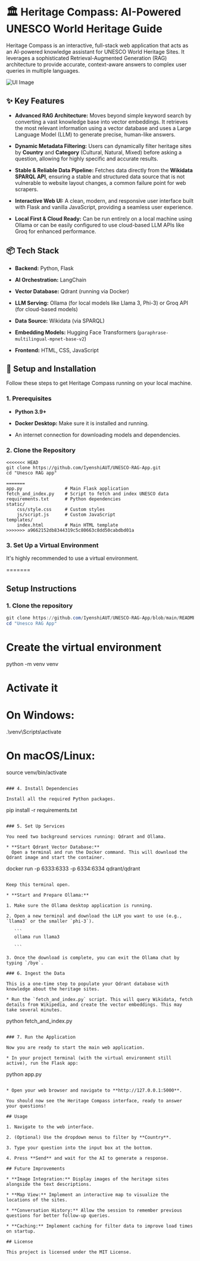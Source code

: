 # 🏛️ Heritage Compass: AI-Powered UNESCO World Heritage Guide

Heritage Compass is an interactive, full-stack web application that acts as an AI-powered knowledge assistant for UNESCO World Heritage Sites. It leverages a sophisticated Retrieval-Augmented Generation (RAG) architecture to provide accurate, context-aware answers to complex user queries in multiple languages.

![UI Image](./ui.png) 

## ✨ Key Features

* **Advanced RAG Architecture:** Moves beyond simple keyword search by converting a vast knowledge base into vector embeddings. It retrieves the most relevant information using a vector database and uses a Large Language Model (LLM) to generate precise, human-like answers.

* **Dynamic Metadata Filtering:** Users can dynamically filter heritage sites by **Country** and **Category** (Cultural, Natural, Mixed) before asking a question, allowing for highly specific and accurate results.

* **Stable & Reliable Data Pipeline:** Fetches data directly from the **Wikidata SPARQL API**, ensuring a stable and structured data source that is not vulnerable to website layout changes, a common failure point for web scrapers.

* **Interactive Web UI:** A clean, modern, and responsive user interface built with Flask and vanilla JavaScript, providing a seamless user experience.

* **Local First & Cloud Ready:** Can be run entirely on a local machine using Ollama or can be easily configured to use cloud-based LLM APIs like Groq for enhanced performance.

## 📦 Tech Stack

* **Backend:** Python, Flask

* **AI Orchestration:** LangChain

* **Vector Database:** Qdrant (running via Docker)

* **LLM Serving:** Ollama (for local models like Llama 3, Phi-3) or Groq API (for cloud-based models)

* **Data Source:** Wikidata (via SPARQL)

* **Embedding Models:** Hugging Face Transformers (`paraphrase-multilingual-mpnet-base-v2`)

* **Frontend:** HTML, CSS, JavaScript

## 🚀 Setup and Installation

Follow these steps to get Heritage Compass running on your local machine.

### 1. Prerequisites

* **Python 3.9+**

* **Docker Desktop:** Make sure it is installed and running.

* An internet connection for downloading models and dependencies.

### 2. Clone the Repository

```
<<<<<<< HEAD
git clone https://github.com/IyenshiAUT/UNESCO-RAG-App.git
cd "Unesco RAG app"

=======
app.py                # Main Flask application
fetch_and_index.py    # Script to fetch and index UNESCO data
requirements.txt      # Python dependencies
static/
    css/style.css     # Custom styles
    js/script.js      # Custom JavaScript
templates/
    index.html        # Main HTML template
>>>>>>> a9662152db8344319c5c80663c8dd50cabdbd01a
```

### 3. Set Up a Virtual Environment

It's highly recommended to use a virtual environment.

=======
## Setup Instructions

### 1. Clone the repository
```powershell
git clone https://github.com/IyenshiAUT/UNESCO-RAG-App/blob/main/README.md
cd "Unesco RAG App"
```
# Create the virtual environment
python -m venv venv

# Activate it
# On Windows:
.\venv\Scripts\activate
# On macOS/Linux:
source venv/bin/activate

```

### 4. Install Dependencies

Install all the required Python packages.

```
pip install -r requirements.txt

```

### 5. Set Up Services

You need two background services running: Qdrant and Ollama.

* **Start Qdrant Vector Database:**
  Open a terminal and run the Docker command. This will download the Qdrant image and start the container.

  ```
  docker run -p 6333:6333 -p 6334:6334 qdrant/qdrant
  
  ```

  Keep this terminal open.

* **Start and Prepare Ollama:**

  1. Make sure the Ollama desktop application is running.

  2. Open a new terminal and download the LLM you want to use (e.g., `llama3` or the smaller `phi-3`).

     ```
     ollama run llama3
     
     ```

  3. Once the download is complete, you can exit the Ollama chat by typing `/bye`.

### 6. Ingest the Data

This is a one-time step to populate your Qdrant database with knowledge about the heritage sites.

* Run the `fetch_and_index.py` script. This will query Wikidata, fetch details from Wikipedia, and create the vector embeddings. This may take several minutes.

  ```
  python fetch_and_index.py
  
  ```

### 7. Run the Application

Now you are ready to start the main web application.

* In your project terminal (with the virtual environment still active), run the Flask app:

  ```
  python app.py
  
  ```

* Open your web browser and navigate to **http://127.0.0.1:5000**.

You should now see the Heritage Compass interface, ready to answer your questions!

## Usage

1. Navigate to the web interface.

2. (Optional) Use the dropdown menus to filter by **Country**.

3. Type your question into the input box at the bottom.

4. Press **Send** and wait for the AI to generate a response.

## Future Improvements

* **Image Integration:** Display images of the heritage sites alongside the text descriptions.

* **Map View:** Implement an interactive map to visualize the locations of the sites.

* **Conversation History:** Allow the session to remember previous questions for better follow-up queries.

* **Caching:** Implement caching for filter data to improve load times on startup.

## License

This project is licensed under the MIT License.
